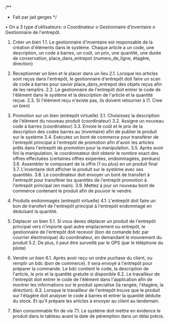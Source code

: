 
/** 
* Fait par jad gerges
*/

•	On a 3 type d’utilisateurs: 
o	Coordinateur 
o	Gestionnaire d’inventaire
o	Gestionnaire de l'entrepôt.



1.	Créer un bien
1.1.	Le gestionnaire d'inventaire est responsable de la création d'éléments dans le système. Chaque article a un code, une description, un code à barres, un coût, un prix, une quantité, une durée de conservation, place_dans_entrepot {numero_de_ligne, étagère, direction}

2.	Receptionner un bien et le placer dans un lieu
2.1.	Lorsque les articles sont reçus dans l'entrepôt, le gestionnaire d'entrepôt doit faire un scan de code à barres pour savoir  place_dans_entrepot des objets reçus afin de les remplirs.
2.2.	Le gestionnaire de l'entrepôt doit entrer le code de l'élément dans le système et la description de l'article et la quantité reçue.
2.3.	Si l'élément reçu n'existe pas, ils doivent retourner à (1. Cree un bien)


3.	Promotion sur un bien (entrepôt virtuelle)
3.1.	Choisissez la description de l'élément du nouveau produit (coordinateur)
3.2.	Assigne un nouveau code à barres (coordinateur)
3.3.	Envoie le coût et le prix de la description des codes barres au (inventaire) afin de publier le produit sur le système
3.4.	Exécutez un bont de commerce pour transférer de l'entrepôt principal à l'entrepôt de promotion afin d'avoir les articles prêts dans l'entrepôt de promotion pour la manipulation.
3.5.	Après avoir fini la manipulation, le coordonnateur doit obtenir le nombre exact des offres effectuées (certaines offres exiperées, endommagées, perdues)
3.6.	Assembler le composant de la offre (1 ou plus) en un produit final
3.7.	L'inventaire doit afficher le produit sur le système avec ses quantités.
3.8.	Le coordinateur doit envoyer un bont de transfert à l'entrepôt pour transférer les quantités de l'entrepôt promotion à l'entrepôt principal (en main).
3.9.	Mettez à jour un nouveau bont de commerce contenant le produit afin de pouvoir le vendre.


4.	Produits endommagés (entrepôt virtuelle)
4.1.	L'entrepôt doit faire un bon de transfert de l'entrepôt principal à l'entrepôt endommagé en déduisant la quantité.

5.	Déplacer un bien
5.1.	Si vous devez déplacer un produit de l'entrepôt principal vers n'importe quel autre emplacement ou entrepôt, le gestionnaire de l'entrepôt doit recevoir (bon de comande bdc par courrier électronique) du coordinateur, en demandant le mouvement du produit
5.2.	De plus, il peut être surveillé par le GPS (par le téléphone du pilote)


6.	Vendre un bien
6.1.	Après avoir reçu un ordre puchase du client, ou remplir un bdc (bon de commerce). Il sera envoyé à l'entrepôt pour préparer la commande. Le bdc contient le code, la description de l'article, le prix et la quantité gratuite si disponible
6.2.	Le travailleur de l'entrepôt doit entrer le code de l'élément dans l'application afin de montrer les informations sur le produit specialise (la rangée, l'étagère, la direction).
6.3.	Lorsque le travailleur de l'entrepôt trouve que le produit sur l'étagère doit analyser le code à barres et entrer la quantité déduite du stock. Et qu'il prépare les articles à envoyer au client au lendemain.

7.	Bien consommable fin de vie
7.1.	Le système doit mettre en évidence le produit dans le tableau avant la date de péremption dans un délai précis.
